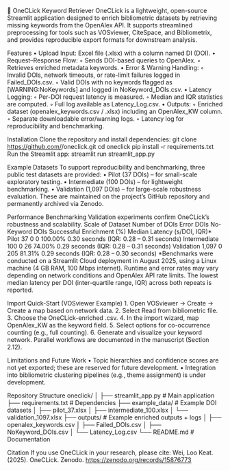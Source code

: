 🚀 OneCLick Keyword Retriever
OneCLick is a lightweight, open-source Streamlit application designed to enrich bibliometric datasets by retrieving missing keywords from the OpenAlex API. It supports streamlined preprocessing for tools such as VOSviewer, CiteSpace, and Bibliometrix, and provides reproducible export formats for downstream analysis.

Features
    • Upload Input: Excel file (.xlsx) with a column named DI (DOI).
    • Request–Response Flow:
        ◦ Sends DOI-based queries to OpenAlex.
        ◦ Retrieves enriched metadata keywords.
    • Error & Warning Handling:
        ◦ Invalid DOIs, network timeouts, or rate-limit failures logged in Failed_DOIs.csv.
        ◦ Valid DOIs with no keywords flagged as [WARNING:NoKeywords] and logged in NoKeyword_DOIs.csv.
    • Latency Logging:
        ◦ Per-DOI request latency is measured.
        ◦ Median and IQR statistics are computed.
        ◦ Full log available as Latency_Log.csv.
    • Outputs:
        ◦ Enriched dataset (openalex_keywords.csv / .xlsx) including an OpenAlex_KW column.
        ◦ Separate downloadable error/warning logs.
        ◦ Latency log for reproducibility and benchmarking.

Installation
Clone the repository and install dependencies:
git clone https://github.com/<your-username>/oneclick.git
cd oneclick
pip install -r requirements.txt
Run the Streamlit app:
streamlit run streamlit_app.py

Example Datasets
To support reproducibility and benchmarking, three public test datasets are provided:
    • Pilot (37 DOIs) – for small-scale exploratory testing.
    • Intermediate (100 DOIs) – for lightweight benchmarking.
    • Validation (1,097 DOIs) – for large-scale robustness evaluation.
These are maintained on the project’s GitHub repository and permanently archived via Zenodo.

Performance Benchmarking
Validation experiments confirm OneCLick’s robustness and scalability.
Scale of Dataset
Number of DOIs
Error DOIs
No-Keyword DOIs
Successful Enrichment (%)
Median Latency (s/DOI, IQR)*
Pilot
37
0
0
100.00%
0.30 seconds (IQR: 0.28 – 0.31 seconds)
Intermediate
100
0
26
74.00%
0.29 seconds (IQR: 0.28 – 0.31 seconds)
Validation
1,097
0
205
81.31%
0.29 seconds (IQR: 0.28 – 0.30 seconds)
*Benchmarks were conducted on a Streamlit Cloud deployment in August 2025, using a Linux machine (4 GB RAM, 100 Mbps internet). Runtime and error rates may vary depending on network conditions and OpenAlex API rate limits. The lowest median latency per DOI (inter-quartile range, IQR) across both repeats is reported.

Import Quick-Start (VOSviewer Example)
    1. Open VOSviewer → Create → Create a map based on network data.
    2. Select Read from bibliometric file.
    3. Choose the OneCLick-enriched .csv.
    4. In the import wizard, map OpenAlex_KW as the keyword field.
    5. Select options for co-occurrence counting (e.g., full counting).
    6. Generate and visualize your keyword network.
Parallel workflows are documented in the manuscript (Section 2.12).

Limitations and Future Work
    • Topic hierarchies and confidence scores are not yet exported; these are reserved for future development.
    • Integration into bibliometric clustering pipelines (e.g., theme assignment) is under development.

Repository Structure
oneclick/
│
├── streamlit_app.py          # Main application
├── requirements.txt          # Dependencies
├── example_data/             # Example DOI datasets
│   ├── pilot_37.xlsx
│   ├── intermediate_100.xlsx
│   └── validation_1097.xlsx
├── outputs/                  # Example enriched outputs + logs
│   ├── openalex_keywords.csv
│   ├── Failed_DOIs.csv
│   ├── NoKeyword_DOIs.csv
│   └── Latency_Log.csv
└── README.md                 # Documentation

Citation
If you use OneCLick in your research, please cite:
Wei, Loo Keat. (2025). OneCLick. Zenodo. https://zenodo.org/records/15876773
